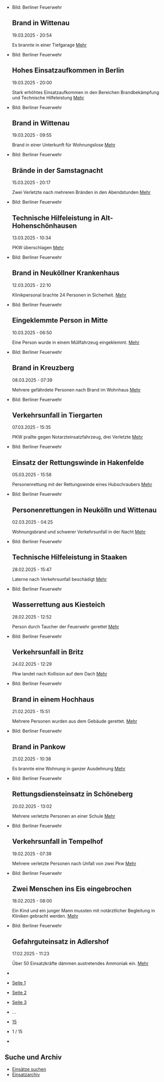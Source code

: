 * Bild: Berliner Feuerwehr

  Brand in Wittenau
  ----------

   19.03.2025 - 20:54

   Es brannte in einer Tiefgarage
  [Mehr](https://www.berliner-feuerwehr.de/aktuelles/einsaetze/brand-in-wittenau-3-4820/)

* Bild: Berliner Feuerwehr

  Hohes Einsatzaufkommen in Berlin
  ----------

   19.03.2025 - 20:00

   Stark erhöhtes Einsatzaufkommen in den Bereichen Brandbekämpfung und Technische Hilfeleistung
  [Mehr](https://www.berliner-feuerwehr.de/aktuelles/einsaetze/hohes-einsatzaufkommen-in-berlin-4819/)

* Bild: Berliner Feuerwehr

  Brand in Wittenau
  ----------

   19.03.2025 - 09:55

   Brand in einer Unterkunft für Wohnungslose
  [Mehr](https://www.berliner-feuerwehr.de/aktuelles/einsaetze/brand-in-wittenau-2-4818/)

* Bild: Berliner Feuerwehr

  Brände in der Samstagnacht
  ----------

   15.03.2025 - 20:17

   Zwei Verletzte nach mehreren Bränden in den Abendstunden
  [Mehr](https://www.berliner-feuerwehr.de/aktuelles/einsaetze/brand-in-neukoelln-15-4816/)

* Bild: Berliner Feuerwehr

  Technische Hilfeleistung in Alt-Hohenschönhausen
  ----------

   13.03.2025 - 10:34

   PKW überschlagen
  [Mehr](https://www.berliner-feuerwehr.de/aktuelles/einsaetze/technische-hilfeleistung-in-alt-hohenschoenhausen-4815/)

* Bild: Berliner Feuerwehr

  Brand in Neuköllner Krankenhaus
  ----------

   12.03.2025 - 22:10

   Klinikpersonal brachte 24 Personen in Sicherheit.
  [Mehr](https://www.berliner-feuerwehr.de/aktuelles/einsaetze/brand-in-neukoellner-krankenhaus-4814/)

* Bild: Berliner Feuerwehr

  Eingeklemmte Person in Mitte
  ----------

   10.03.2025 - 06:50

   Eine Person wurde in einem Müllfahrzeug eingeklemmt.
  [Mehr](https://www.berliner-feuerwehr.de/aktuelles/einsaetze/eingeklemmte-person-in-mitte-4810/)

* Bild: Berliner Feuerwehr

  Brand in Kreuzberg
  ----------

   08.03.2025 - 07:39

   Mehrere gefährdete Personen nach Brand im Wohnhaus
  [Mehr](https://www.berliner-feuerwehr.de/aktuelles/einsaetze/brand-in-kreuzberg-24-4809/)

* Bild: Berliner Feuerwehr

  Verkehrsunfall in Tiergarten
  ----------

   07.03.2025 - 15:35

   PKW prallte gegen Notarzteinsatzfahrzeug, drei Verletzte
  [Mehr](https://www.berliner-feuerwehr.de/aktuelles/einsaetze/verkehrsunfall-in-tiergarten-1-4808/)

* Bild: Berliner Feuerwehr

  Einsatz der Rettungswinde in Hakenfelde
  ----------

   05.03.2025 - 15:58

   Personenrettung mit der Rettungswinde eines Hubschraubers
  [Mehr](https://www.berliner-feuerwehr.de/aktuelles/einsaetze/einsatz-der-rettungswinde-in-hakenfelde-4807/)

* Bild: Berliner Feuerwehr

  Personenrettungen in Neukölln und Wittenau
  ----------

   02.03.2025 - 04:25

   Wohnungsbrand und schwerer Verkehrsunfall in der Nacht
  [Mehr](https://www.berliner-feuerwehr.de/aktuelles/einsaetze/personenrettungen-in-neukoelln-und-wittenau-4806/)

* Bild: Berliner Feuerwehr

  Technische Hilfeleistung in Staaken
  ----------

   28.02.2025 - 15:47

   Laterne nach Verkehrsunfall beschädigt
  [Mehr](https://www.berliner-feuerwehr.de/aktuelles/einsaetze/technische-hilfeleistungen-in-staaken-4805/)

* Bild: Berliner Feuerwehr

  Wasserrettung aus Kiesteich
  ----------

   28.02.2025 - 12:52

   Person durch Taucher der Feuerwehr gerettet
  [Mehr](https://www.berliner-feuerwehr.de/aktuelles/einsaetze/wasserrettung-aus-kiesteich-4804/)

* Bild: Berliner Feuerwehr

  Verkehrsunfall in Britz
  ----------

   24.02.2025 - 12:29

   Pkw landet nach Kollision auf dem Dach
  [Mehr](https://www.berliner-feuerwehr.de/aktuelles/einsaetze/verkehrsunfall-in-britz-2-4801/)

* Bild: Berliner Feuerwehr

  Brand in einem Hochhaus
  ----------

   21.02.2025 - 15:51

   Mehrere Personen wurden aus dem Gebäude gerettet.
  [Mehr](https://www.berliner-feuerwehr.de/aktuelles/einsaetze/brand-in-einem-hochhaus-4800/)

* Bild: Berliner Feuerwehr

  Brand in Pankow
  ----------

   21.02.2025 - 10:38

   Es brannte eine Wohnung in ganzer Ausdehnung
  [Mehr](https://www.berliner-feuerwehr.de/aktuelles/einsaetze/brand-in-pankow-7-4799/)

* Bild: Berliner Feuerwehr

  Rettungsdiensteinsatz in Schöneberg
  ----------

   20.02.2025 - 13:02

   Mehrere verletzte Personen an einer Schule
  [Mehr](https://www.berliner-feuerwehr.de/aktuelles/einsaetze/rettungsdiensteinsatz-in-schoeneberg-1-4798/)

* Bild: Berliner Feuerwehr

  Verkehrsunfall in Tempelhof
  ----------

   19.02.2025 - 07:39

   Mehrere verletzte Personen nach Unfall von zwei Pkw
  [Mehr](https://www.berliner-feuerwehr.de/aktuelles/einsaetze/verkehrsunfall-in-tempelhof-4797/)

* Bild: Berliner Feuerwehr

  Zwei Menschen ins Eis eingebrochen
  ----------

   18.02.2025 - 08:00

   Ein Kind und ein junger Mann mussten mit notärztlicher Begleitung in Kliniken gebracht werden.
  [Mehr](https://www.berliner-feuerwehr.de/aktuelles/einsaetze/zwei-menschen-ins-eis-eingebrochen-4796/)

* Bild: Berliner Feuerwehr

  Gefahrguteinsatz in Adlershof
  ----------

   17.02.2025 - 11:23

   Über 50 Einsatzkräfte dämmen austretendes Ammoniak ein.
  [Mehr](https://www.berliner-feuerwehr.de/aktuelles/einsaetze/gefahrguteinsatz-in-adlershof-4795/)

* []()
* [Seite 1](https://www.berliner-feuerwehr.de/aktuelles/einsaetze/1/)
* [Seite 2](https://www.berliner-feuerwehr.de/aktuelles/einsaetze/2/)
* [Seite 3](https://www.berliner-feuerwehr.de/aktuelles/einsaetze/3/)
* …
* [15](https://www.berliner-feuerwehr.de/aktuelles/einsaetze/15/)
* 1 / 15
* [](https://www.berliner-feuerwehr.de/aktuelles/einsaetze/2/)

Suche und Archiv
----------

* [Einsätze suchen](https://www.berliner-feuerwehr.de/aktuelles/einsaetze/einsatzsuche/)
* [Einsatzarchiv](https://www.berliner-feuerwehr.de/aktuelles/einsaetze/einsatzarchiv/)
